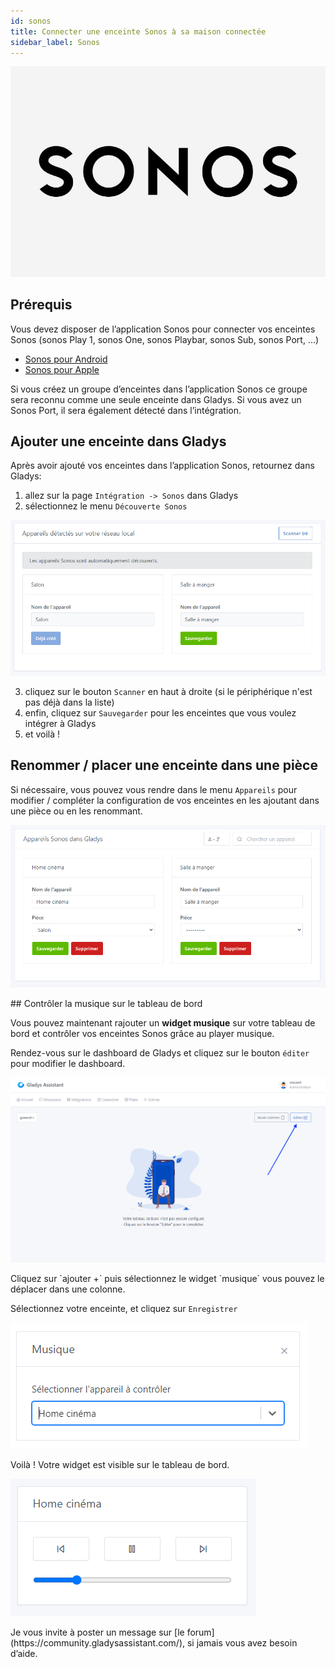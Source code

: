 ```yaml
---
id: sonos
title: Connecter une enceinte Sonos à sa maison connectée
sidebar_label: Sonos
---
```

<div style={{ display: 'flex', justifyContent: 'center', alignItems: 'center', minHeight: '100vh' }}>
  <div style={{ textAlign: 'center', margin: '0px' }}>

![cover](../../../../../static/img/docs/cover/sonos.jpg)
  </div>
</div>

## Prérequis

Vous devez disposer de l’application Sonos pour connecter vos enceintes Sonos (sonos Play 1, sonos One, sonos Playbar, sonos Sub, sonos Port, …)

- [Sonos pour Android](https://play.google.com/store/apps/details?id=com.sonos.acr2&hl=fr&gl=US)
- [Sonos pour Apple](https://apps.apple.com/fr/app/sonos/id1488977981)

Si vous créez un groupe d’enceintes dans l’application Sonos ce groupe sera reconnu comme une seule enceinte dans Gladys. Si vous avez un Sonos Port, il sera également détecté dans l’intégration.

## Ajouter une enceinte dans Gladys

Après avoir ajouté vos enceintes dans l’application Sonos, retournez dans Gladys:

1. allez sur la page `Intégration -> Sonos` dans Gladys
2. sélectionnez le menu `Découverte Sonos`

<div style={{ display: 'flex', justifyContent: 'center', minHeight: '100vh' }}>
  <div style={{ textAlign: 'center', margin: '0px' }}>

   ![Découverte Sonos](../../../../../static/img/docs/fr/configuration/sonos/sonos_discovery.png)
  </div>
</div>

3. cliquez sur le bouton `Scanner` en haut à droite (si le périphérique n'est pas déjà dans la liste)
4. enfin, cliquez sur `Sauvegarder` pour les enceintes que vous voulez intégrer à Gladys
5. et voilà !

## Renommer / placer une enceinte dans une pièce

Si nécessaire, vous pouvez vous rendre dans le menu `Appareils` pour modifier / compléter la configuration de vos enceintes en les ajoutant dans une pièce ou en les renommant.
<div style={{ display: 'flex', justifyContent: 'center', alignItems: 'center', minHeight: '100vh' }}>
  <div style={{ textAlign: 'center', margin: '0px' }}>

![Appareils Sonos](../../../../../static/img/docs/fr/configuration/sonos/add_sonos_speaker.png)
  </div>
</div>
## Contrôler la musique sur le tableau de bord

Vous pouvez maintenant rajouter un **widget musique** sur votre tableau de bord et contrôler vos enceintes Sonos grâce au player musique.

Rendez-vous sur le dashboard de Gladys et cliquez sur le bouton `éditer` pour modifier le dashboard.
<div style={{ display: 'flex', justifyContent: 'center', alignItems: 'center', minHeight: '100vh' }}>
  <div style={{ textAlign: 'center', margin: '0px' }}>

![Edition dashboard Gladys](../../../../../static/img/docs/fr/configuration/sonos/edit_dashboard.png)
  </div>
</div>
Cliquez sur `ajouter +` puis sélectionnez le widget `musique` vous pouvez le déplacer dans une colonne.

Sélectionnez votre enceinte, et cliquez sur `Enregistrer`
<div style={{ display: 'flex', justifyContent: 'center', alignItems: 'center', minHeight: '100vh' }}>
  <div style={{ textAlign: 'center', margin: '0px' }}>

![Edition Widget musique](../../../../../static/img/docs/fr/configuration/sonos/edit_music_widget.png)
  </div>
</div>
Voilà ! Votre widget est visible sur le tableau de bord.
<div style={{ display: 'flex', justifyContent: 'center', alignItems: 'center', minHeight: '100vh' }}>
  <div style={{ textAlign: 'center', margin: '0px' }}>

![Widget musique Gladys](../../../../../static/img/docs/fr/configuration/sonos/music_widget.png)
  </div>
</div>
Je vous invite à poster un message sur [le forum](https://community.gladysassistant.com/), si jamais vous avez besoin d’aide.
